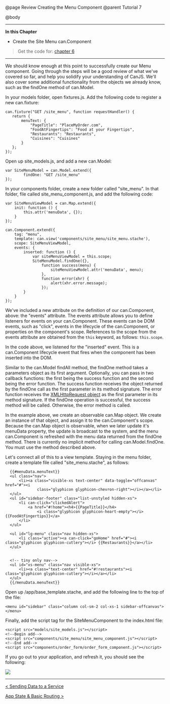 @page Review Creating the Menu Component
@parent Tutorial 7

@body

- - - -
**In this Chapter**
 - Create the Site Menu can.Component

> Get the code for: [chapter 6](https://github.com/bitovi/canjs/tree/guides-overhaul/guides/examples/PlaceMyOrder/ch-6_canjs-getting-started.zip)

- - -

We should know enough at this point to successfully create our Menu component.
Going through the steps will be a good review of what we've covered so far,
and help you solidify your understanding of CanJS. We'll also cover some
additional functionality from the objects we already know, such as the findOne
method of can.Model.

In your models folder, open fixtures.js. Add the following code to register a
new can.fixture:

```
can.fixture("GET /site_menu", function requestHandler() {
   return {
	   menuText: {
		   "PageTitle": "PlaceMyOrder.com",
		   "FoodAtFingertips": "Food at your Fingertips",
		   "Restaurants": "Restaurants",
		   "Cuisines": "Cuisines"
	   }
   };
});
```

Open up site_models.js, and add a new can.Model:

```
var SiteMenuModel = can.Model.extend({
		findOne: "GET /site_menu"
});
```

In your components folder, create a new folder called "site_menu". In that
folder, file called site_menu_component.js, and add the following code:

```
var SiteMenuViewModel = can.Map.extend({
	init: function () {
		this.attr('menuData', {});
	}
});

can.Component.extend({
	tag: "menu",
	template: can.view('components/site_menu/site_menu.stache'),
	scope: SiteMenuViewModel,
	events: {
		inserted: function () {
			var siteMenuViewModel = this.scope;
			SiteMenuModel.findOne({},
				function success(menu) {
					siteMenuViewModel.attr('menuData', menu);
				},
				function error(xhr) {
					alert(xhr.error.message);
				});
		}
	}
});
```

We've included a new attribute on the definition of our can.Component, above:
the "events" attribute. The events attribute allows you to define listeners
for events on your can.Component. These events can be DOM events, such as
"click", events in the lifecycle of the can.Component, or properties on the
component's scope. References to the scope from the events attribute are
obtained from the `this` keyword, as follows: `this.scope`.

In the code above, we listened for the "inserted" event. This is a
can.Component lifecycle event that fires when the component has been inserted
into the DOM.

Similar to the can.Model findAll method, the findOne method takes a parameters
object as its first argument. Optionally, you can pass in two callback
functions: the first being the success function and the second being the error
function. The success function receives the object returned by the findOne
call as the first parameter in its method signature. The error function
receives the [XMLHttpRequest object](https://developer.mozilla.org/en-US/docs/Web/API/XMLHttpRequest)
as the first parameter in its method
signature. If the findOne operation is successful, the success method will be
called. Otherwise, the error method is called.

In the example above, we create an observable can.Map object. We create an
instance of that object, and assign it to the can.Component's scope. Because
the can.Map object is observable, when we later update it's menuData property,
the update is broadcast to the system, and the menu can.Component is refreshed
with the menu data returned from the findOne method. There is currently no
implicit method for calling can.Model.findOne. You must use the method
described above.

Let's connect all of this to a view template. Staying in the menu folder,
create a template file called "site_menu.stache", as follows:

```
  {{#menuData.menuText}}
  <ul class="nav">
      <li><a class="visible-xs text-center" data-toggle="offcanvas" href="#"><i
              class="glyphicon glyphicon-chevron-right"></i></a></li>
  </ul>
  <ul id="sidebar-footer" class="list-unstyled hidden-xs">
      <li can-click="clickedAlert">
          <a href="#!home"><h4>{{PageTitle}}</h4>
              <i class="glyphicon glyphicon-heart-empty"></i>{{FoodAtFingertips}}</a>
      </li>
  </ul>

  <ul id="lg-menu" class="nav hidden-xs">
      <li class="active"><a can-click="goHome" href="#"><i class="glyphicon glyphicon-cutlery"></i> {{Restaurants}}</a></li>
  </ul>


  <!-- tiny only nav-->
  <ul id="xs-menu" class="nav visible-xs">
      <li><a class="text-center" href="#!restaurants"><i class="glyphicon glyphicon-cutlery"></i></a></li>
  </ul>
  {{/menuData.menuText}}
```

Open up /app/base_template.stache, and add the following line to the top of
the file:

```
<menu id="sidebar" class="column col-sm-2 col-xs-1 sidebar-offcanvas"></menu>
```

Finally, add the script tag for the SiteMenuComponent to the index.html file:

```
<script src="models/site_models.js"></script>
<!--Begin add-->
<script src="components/site_menu/site_menu_component.js"></script>
<!--End add-->
<script src="components/order_form/order_form_component.js"></script>
```

If you go out to your application, and refresh it, you should see the following:

![](../can/guides/images/6_reinforcing_concepts/MenuComponentAdded.png)

- - -

<span class="pull-left">[< Sending Data to a Service](Models2.html)</span>

<span class="pull-right">[App State & Basic Routing >](State.html)</span>